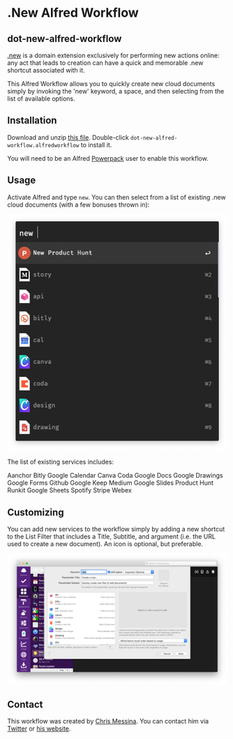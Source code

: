 # .New Alfred Workflow
## dot-new-alfred-workflow

[.new](https://whats.new/) is a domain extension exclusively for performing new actions online: any act that leads to creation can have a quick and memorable .new shortcut associated with it.

This Alfred Workflow allows you to quickly create new cloud documents simply by invoking the 'new' keyword, a space, and then selecting from the list of available options.

## Installation

Download and unzip [this file](https://github.com/chrismessina/alfred-app/raw/master/workflows/New%20Cloud%20Documents/dot-new-alfred-workflow.zip). Double-click `dot-new-alfred-workflow.alfredworkflow` to install it.

You will need to be an Alfred [Powerpack](https://www.alfredapp.com/powerpack/) user to enable this workflow.

## Usage

Activate Alfred and type `new`. You can then select from a list of existing .new cloud documents (with a few bonuses thrown in):

<img src="./assets/images/preview.png">

The list of existing services includes:

Aanchor
Bitly
Google Calendar
Canva
Coda
Google Docs
Google Drawings
Google Forms
Github
Google Keep
Medium
Google Slides
Product Hunt
Runkit
Google Sheets
Spotify
Stripe
Webex

## Customizing

You can add new services to the workflow simply by adding a new shortcut to the List Filter that includes a Title, Subtitle, and argument (i.e. the URL used to create a new document). An icon is optional, but preferable.

<img src="./assets/images/workflow-ui.png">

## Contact

This workflow was created by [Chris Messina](https://chrismessina.me). You can contact him via [Twitter](https://twitter.com/@chrismessina) or [his website](https://chrismessina.me/contact).
